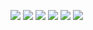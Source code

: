 ![](https://raw.githubusercontent.com/LeroyK111/pictureBed/master/20250716212316.png)
![](https://raw.githubusercontent.com/LeroyK111/pictureBed/master/20250716212331.png)
![](https://raw.githubusercontent.com/LeroyK111/pictureBed/master/20250716212347.png)
![](https://raw.githubusercontent.com/LeroyK111/pictureBed/master/20250716212402.png)
![](https://raw.githubusercontent.com/LeroyK111/pictureBed/master/20250716212425.png)
![](https://raw.githubusercontent.com/LeroyK111/pictureBed/master/20250716212501.png)



